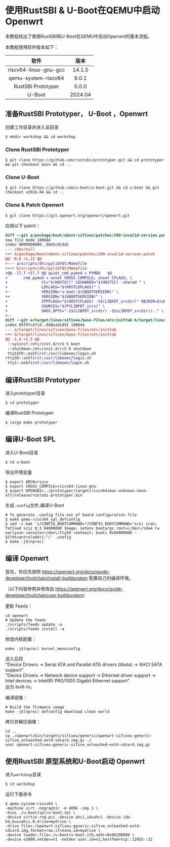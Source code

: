 # 使用RustSBI & U-Boot在QEMU中启动 Openwrt

本教程给出了使用RustSBI和U-Boot在QEMU中启动Openwrt的基本流程。

本教程使用软件版本如下：

|         软件          |  版本   |
| :-------------------: | :-----: |
| riscv64-linux-gnu-gcc | 14.1.0  |
|  qemu-system-riscv64  |  9.0.1  |
|  RustSBI Prototyper   |  0.0.0  |
|        U-Boot         | 2024.04 |

## 准备RustSBI Prototyper， U-Boot ，Openwrt
创建工作目录并进入该目录

``` shell
$ mkdir workshop && cd workshop
```

### Clone RustSBI Prototyper

``` shell
$ git clone https://github.com/rustsbi/prototyper.git && cd prototyper && git checkout main && cd ..
```

### Clone U-Boot

``` shell
$ git clone https://github.com/u-boot/u-boot.git && cd u-boot && git checkout v2024.04 && cd ..
```

### Clone & Patch Openwrt

``` shell
$ git clone https://git.openwrt.org/openwrt/openwrt.git 
```

应用以下 patch：
```patch
diff --git a/package/boot/uboot-sifiveu/patches/200-invalid-version.patch b/package/boot/uboot-sifiveu/patches/200-invalid-version.patch
new file mode 100644
index 0000000000..9bb5c814d2
--- /dev/null
+++ b/package/boot/uboot-sifiveu/patches/200-invalid-version.patch
@@ -0,0 +1,12 @@
+--- a/scripts/dtc/pylibfdt/Makefile
++++ b/scripts/dtc/pylibfdt/Makefile
+@@ -17,7 +17,7 @@ quiet_cmd_pymod = PYMOD   $@
+       cmd_pymod = unset CROSS_COMPILE; unset CFLAGS; \
+               CC="$(HOSTCC)" LDSHARED="$(HOSTCC) -shared " \
+               LDFLAGS="$(HOSTLDFLAGS)" \
+-              VERSION="u-boot-$(UBOOTVERSION)" \
++              VERSION="$(UBOOTVERSION)" \
+               CPPFLAGS="$(HOSTCFLAGS) -I$(LIBFDT_srcdir)" OBJDIR=$(obj) \
+               SOURCES="$(PYLIBFDT_srcs)" \
+               SWIG_OPTS="-I$(LIBFDT_srcdir) -I$(LIBFDT_srcdir)/.." \
+--
diff --git a/target/linux/sifiveu/base-files/etc/inittab b/target/linux/sifiveu/base-files/etc/inittab
index 69f97c47c8..0d8ead1d91 100644
--- a/target/linux/sifiveu/base-files/etc/inittab
+++ b/target/linux/sifiveu/base-files/etc/inittab
@@ -1,4 +1,5 @@
 ::sysinit:/etc/init.d/rcS S boot
 ::shutdown:/etc/init.d/rcS K shutdown
 ttySIF0::askfirst:/usr/libexec/login.sh
+ttyS0::askfirst:/usr/libexec/login.sh
 tty1::askfirst:/usr/libexec/login.sh
```

## 编译RustSBI  Prototyper

进入prototyper目录

``` shell
$ cd prototyper
```

编译RustSBI  Prototyper

``` shell
$ cargo make prototyper
```

## 编译U-Boot SPL

进入U-Boot目录

``` shell
$ cd u-boot
```

导出环境变量

``` shell
$ export ARCH=riscv
$ export CROSS_COMPILE=riscv64-linux-gnu-
$ export OPENSBI=../prototyper/target/riscv64imac-unknown-none-elf/release/rustsbi-prototyper.bin 
```

生成`.config`文件,编译U-Boot

``` shell
# To generate .config file out of board configuration file
$ make qemu-riscv64_spl_defconfig
$ sed -i.bak 's/CONFIG_BOOTCOMMAND=*/CONFIG_BOOTCOMMAND="scsi scan; fatload scsi 0:3 84000000 Image; setenv bootargs root=\/dev\/sda4 rw earlycon console=\/dev\/ttyS0 rootwait; booti 0x84000000 - ${fdtcontroladdr};"/' .config
$ make -j$(nproc)
```

## 编译 Openwrt

首先，你应先按照 <https://openwrt.org/docs/guide-developer/toolchain/install-buildsystem> 配置自己的编译环境。

（以下内容参照并修改自 <https://openwrt.org/docs/guide-developer/toolchain/use-buildsystem>）

更新 Feeds：
```shell
cd openwrt
# Update the feeds
./scripts/feeds update -a
./scripts/feeds install -a
```

修改内核配置：
```shell
make -j$(nproc) kernel_menuconfig
```

进入后将   
"Device Drivers -> Serial ATA and Parallel ATA drivers (libata) -> AHCI SATA support"   
"Device Drivers -> Network device support  -> Ethernet driver support -> Intel devices -> Intel(R) PRO/1000 Gigabit Ethernet support"  
设为 built-in。

编译镜像：
```shell
# Build the firmware image
make -j$(nproc) defconfig download clean world
```

拷贝并解压镜像：
```shell
cd ..
cp ./openwrt/bin/targets/sifiveu/generic/openwrt-sifiveu-generic-sifive_unleashed-ext4-sdcard.img.gz ./
unar openwrt-sifiveu-generic-sifive_unleashed-ext4-sdcard.img.gz
```

## 使用RustSBI 原型系统和U-Boot启动 Openwrt

进入`workshop`目录

``` shell
$ cd workshop
```

运行下面命令

``` shell
$ qemu-system-riscv64 \
-machine virt -nographic -m 4096 -smp 1 \
-bios ./u-boot/spl/u-boot-spl \
-device virtio-rng-pci -device ahci,id=ahci -device ide-hd,bus=ahci.0,drive=mydrive \
-drive file=./openwrt-sifiveu-generic-sifive_unleashed-ext4-sdcard.img,format=raw,if=none,id=mydrive \
-device loader,file=./u-boot/u-boot.itb,addr=0x80200000 \
-device e1000,netdev=n1 -netdev user,id=n1,hostfwd=tcp::12055-:22
```
